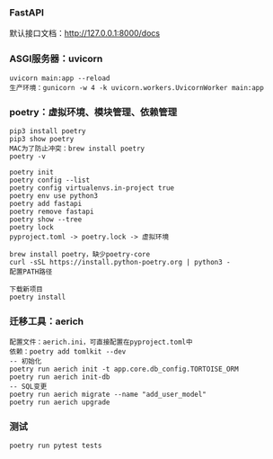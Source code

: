 ### FastAPI
默认接口文档：http://127.0.0.1:8000/docs

### ASGI服务器：uvicorn
```
uvicorn main:app --reload
生产环境：gunicorn -w 4 -k uvicorn.workers.UvicornWorker main:app
```

### poetry：虚拟环境、模块管理、依赖管理
```
pip3 install poetry
pip3 show poetry
MAC为了防止冲突：brew install poetry
poetry -v

poetry init
poetry config --list
poetry config virtualenvs.in-project true
poetry env use python3
poetry add fastapi
poetry remove fastapi
poetry show --tree
poetry lock
pyproject.toml -> poetry.lock -> 虚拟环境

brew install poetry，缺少poetry-core
curl -sSL https://install.python-poetry.org | python3 -
配置PATH路径

下载新项目
poetry install
```

### 迁移工具：aerich
```
配置文件：aerich.ini，可直接配置在pyproject.toml中
依赖：poetry add tomlkit --dev
-- 初始化
poetry run aerich init -t app.core.db_config.TORTOISE_ORM
poetry run aerich init-db
-- SQL变更
poetry run aerich migrate --name "add_user_model"
poetry run aerich upgrade
```

### 测试
```
poetry run pytest tests
```


